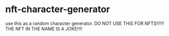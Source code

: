 # nft-character-generator
use this as a random character generator. DO NOT USE THIS FOR NFTS!!!!!! THE NFT IN THE NAME IS A JOKE!!!!
